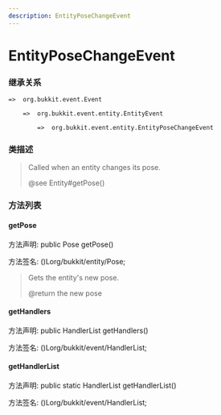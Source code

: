 ```yaml
---
description: EntityPoseChangeEvent
---
```


# EntityPoseChangeEvent

### 继承关系

    =>  org.bukkit.event.Event

        =>  org.bukkit.event.entity.EntityEvent

            =>  org.bukkit.event.entity.EntityPoseChangeEvent

### 类描述

> Called when an entity changes its pose.
>
> @see Entity#getPose()

### 方法列表

#### getPose

方法声明: public Pose getPose()

方法签名: ()Lorg/bukkit/entity/Pose;

> Gets the entity's new pose.
>
> @return the new pose

#### getHandlers

方法声明: public HandlerList getHandlers()

方法签名: ()Lorg/bukkit/event/HandlerList;

#### getHandlerList

方法声明: public static HandlerList getHandlerList()

方法签名: ()Lorg/bukkit/event/HandlerList;